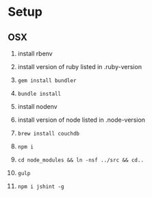 # Setup

## OSX

1. install rbenv
2. install version of ruby listed in .ruby-version
3. `gem install bundler`
4. `bundle install`
5. install nodenv
6. install version of node listed in .node-version
7. `brew install couchdb`
7. `npm i`
8. `cd node_modules && ln -nsf ../src && cd..`
8. `gulp`

9. `npm i jshint -g`

